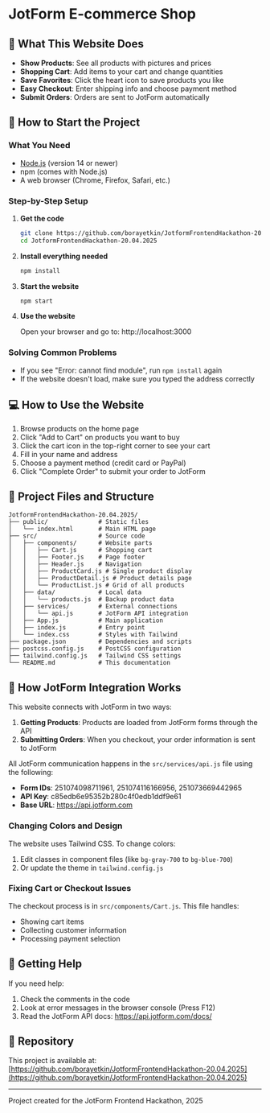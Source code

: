 # JotForm E-commerce Shop

## 📱 What This Website Does

- **Show Products**: See all products with pictures and prices
- **Shopping Cart**: Add items to your cart and change quantities
- **Save Favorites**: Click the heart icon to save products you like
- **Easy Checkout**: Enter shipping info and choose payment method
- **Submit Orders**: Orders are sent to JotForm automatically

## 🚀 How to Start the Project

### What You Need

- [Node.js](https://nodejs.org/) (version 14 or newer)
- npm (comes with Node.js)
- A web browser (Chrome, Firefox, Safari, etc.)

### Step-by-Step Setup

1. **Get the code**

   ```bash
   git clone https://github.com/borayetkin/JotformFrontendHackathon-20.04.2025.git
   cd JotformFrontendHackathon-20.04.2025
   ```

2. **Install everything needed**

   ```bash
   npm install
   ```

3. **Start the website**

   ```bash
   npm start
   ```

4. **Use the website**

   Open your browser and go to: http://localhost:3000

### Solving Common Problems

- If you see "Error: cannot find module", run `npm install` again
- If the website doesn't load, make sure you typed the address correctly

## 💻 How to Use the Website

1. Browse products on the home page
2. Click "Add to Cart" on products you want to buy
3. Click the cart icon in the top-right corner to see your cart
4. Fill in your name and address
5. Choose a payment method (credit card or PayPal)
6. Click "Complete Order" to submit your order to JotForm

## 🔧 Project Files and Structure

```
JotformFrontendHackathon-20.04.2025/
├── public/              # Static files
│   └── index.html       # Main HTML page
├── src/                 # Source code
│   ├── components/      # Website parts
│   │   ├── Cart.js      # Shopping cart
│   │   ├── Footer.js    # Page footer
│   │   ├── Header.js    # Navigation
│   │   ├── ProductCard.js # Single product display
│   │   ├── ProductDetail.js # Product details page
│   │   └── ProductList.js # Grid of all products
│   ├── data/            # Local data
│   │   └── products.js  # Backup product data
│   ├── services/        # External connections
│   │   └── api.js       # JotForm API integration
│   ├── App.js           # Main application
│   ├── index.js         # Entry point
│   └── index.css        # Styles with Tailwind
├── package.json         # Dependencies and scripts
├── postcss.config.js    # PostCSS configuration
├── tailwind.config.js   # Tailwind CSS settings
└── README.md            # This documentation
```

## 🔄 How JotForm Integration Works

This website connects with JotForm in two ways:

1. **Getting Products**: Products are loaded from JotForm forms through the API
2. **Submitting Orders**: When you checkout, your order information is sent to JotForm

All JotForm communication happens in the `src/services/api.js` file using the following:

- **Form IDs**: 251074098711961, 251074116166956, 251073669442965
- **API Key**: c85edb6e95352b280c4f0edb1ddf9e61
- **Base URL**: https://api.jotform.com



### Changing Colors and Design

The website uses Tailwind CSS. To change colors:

1. Edit classes in component files (like `bg-gray-700` to `bg-blue-700`)
2. Or update the theme in `tailwind.config.js`

### Fixing Cart or Checkout Issues

The checkout process is in `src/components/Cart.js`. This file handles:

- Showing cart items
- Collecting customer information
- Processing payment selection

## 🤝 Getting Help

If you need help:

1. Check the comments in the code
2. Look at error messages in the browser console (Press F12)
3. Read the JotForm API docs: https://api.jotform.com/docs/

## 📄 Repository

This project is available at: [https://github.com/borayetkin/JotformFrontendHackathon-20.04.2025](https://github.com/borayetkin/JotformFrontendHackathon-20.04.2025)

---

Project created for the JotForm Frontend Hackathon, 2025
